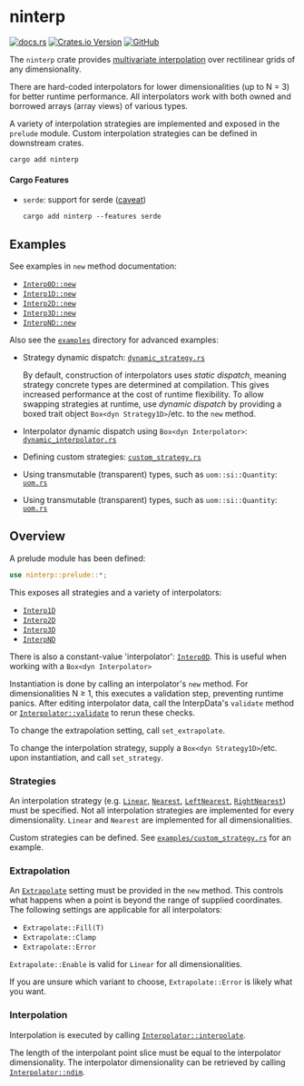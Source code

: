 # ninterp

[![docs.rs](https://img.shields.io/docsrs/ninterp)](https://docs.rs/ninterp/latest/ninterp) [![Crates.io Version](https://img.shields.io/crates/v/ninterp)](https://crates.io/crates/ninterp) [![GitHub](https://img.shields.io/badge/github-NREL/ninterp-blue)](https://github.com/NREL/ninterp/)

The `ninterp` crate provides [multivariate interpolation](https://en.wikipedia.org/wiki/Multivariate_interpolation#Regular_grid) over rectilinear grids of any dimensionality.

There are hard-coded interpolators for lower dimensionalities (up to N = 3) for better runtime performance.
All interpolators work with both owned and borrowed arrays (array views) of various types.

A variety of interpolation strategies are implemented and exposed in the `prelude` module.
Custom interpolation strategies can be defined in downstream crates.

```
cargo add ninterp
```

#### Cargo Features
- `serde`: support for serde ([caveat](https://github.com/NREL/ninterp/issues/5))
  ```
  cargo add ninterp --features serde
  ```

## Examples
See examples in `new` method documentation:
- [`Interp0D::new`](https://docs.rs/ninterp/latest/ninterp/zero/struct.Interp0D.html#method.new)
- [`Interp1D::new`](https://docs.rs/ninterp/latest/ninterp/one/struct.Interp1D.html#method.new)
- [`Interp2D::new`](https://docs.rs/ninterp/latest/ninterp/two/struct.Interp2D.html#method.new)
- [`Interp3D::new`](https://docs.rs/ninterp/latest/ninterp/three/struct.Interp3D.html#method.new)
- [`InterpND::new`](https://docs.rs/ninterp/latest/ninterp/n/struct.InterpND.html#method.new)

Also see the [`examples`](examples) directory for advanced examples:
- Strategy dynamic dispatch: [`dynamic_strategy.rs`](examples/dynamic_strategy.rs)

  By default, construction of interpolators uses *static dispatch*,
  meaning strategy concrete types are determined at compilation.
  This gives increased performance at the cost of runtime flexibility.
  To allow swapping strategies at runtime,
  use *dynamic dispatch* by providing a boxed trait object
  `Box<dyn Strategy1D>`/etc. to the `new` method.

- Interpolator dynamic dispatch using `Box<dyn Interpolator>`: [`dynamic_interpolator.rs`](examples/dynamic_interpolator.rs)

- Defining custom strategies: [`custom_strategy.rs`](examples/custom_strategy.rs)

- Using transmutable (transparent) types, such as `uom::si::Quantity`: [`uom.rs`](examples/uom.rs)

- Using transmutable (transparent) types, such as `uom::si::Quantity`: [`uom.rs`](https://github.com/NREL/ninterp/blob/de2c770dc3614ba43af9e015481fecdc20538380/examples/uom.rs)

## Overview
A prelude module has been defined: 
```rust
use ninterp::prelude::*;
```

This exposes all strategies and a variety of interpolators:
- [`Interp1D`](https://docs.rs/ninterp/latest/ninterp/one/struct.Interp1D.html)
- [`Interp2D`](https://docs.rs/ninterp/latest/ninterp/two/struct.Interp2D.html)
- [`Interp3D`](https://docs.rs/ninterp/latest/ninterp/three/struct.Interp3D.html)
- [`InterpND`](https://docs.rs/ninterp/latest/ninterp/n/struct.InterpND.html)

There is also a constant-value 'interpolator':
[`Interp0D`](https://docs.rs/ninterp/latest/ninterp/zero/struct.Interp0D.html).
This is useful when working with a `Box<dyn Interpolator>`

Instantiation is done by calling an interpolator's `new` method.
For dimensionalities N ≥ 1, this executes a validation step, preventing runtime panics.
After editing interpolator data,
call the InterpData's `validate` method
or [`Interpolator::validate`](https://docs.rs/ninterp/latest/ninterp/trait.Interpolator.html#tymethod.validate)
to rerun these checks.

To change the extrapolation setting, call `set_extrapolate`.

To change the interpolation strategy,
supply a `Box<dyn Strategy1D>`/etc. upon instantiation,
and call `set_strategy`.

### Strategies
An interpolation strategy (e.g.
[`Linear`](https://docs.rs/ninterp/latest/ninterp/strategy/struct.Linear.html),
[`Nearest`](https://docs.rs/ninterp/latest/ninterp/strategy/struct.Nearest.html),
[`LeftNearest`](https://docs.rs/ninterp/latest/ninterp/strategy/struct.LeftNearest.html),
[`RightNearest`](https://docs.rs/ninterp/latest/ninterp/strategy/struct.RightNearest.html))
must be specified.
Not all interpolation strategies are implemented for every dimensionality.
`Linear` and `Nearest` are implemented for all dimensionalities.

Custom strategies can be defined. See
[`examples/custom_strategy.rs`](examples/custom_strategy.rs)
for an example.

### Extrapolation
An [`Extrapolate`](https://docs.rs/ninterp/latest/ninterp/enum.Extrapolate.html)
setting must be provided in the `new` method.
This controls what happens when a point is beyond the range of supplied coordinates.
The following settings are applicable for all interpolators:
- `Extrapolate::Fill(T)`
- `Extrapolate::Clamp`
- `Extrapolate::Error`

`Extrapolate::Enable` is valid for `Linear` for all dimensionalities.

If you are unsure which variant to choose, `Extrapolate::Error` is likely what you want.

### Interpolation
Interpolation is executed by calling [`Interpolator::interpolate`](https://docs.rs/ninterp/latest/ninterp/trait.Interpolator.html#tymethod.interpolate).

The length of the interpolant point slice must be equal to the interpolator dimensionality.
The interpolator dimensionality can be retrieved by calling [`Interpolator::ndim`](https://docs.rs/ninterp/latest/ninterp/trait.Interpolator.html#tymethod.ndim).
